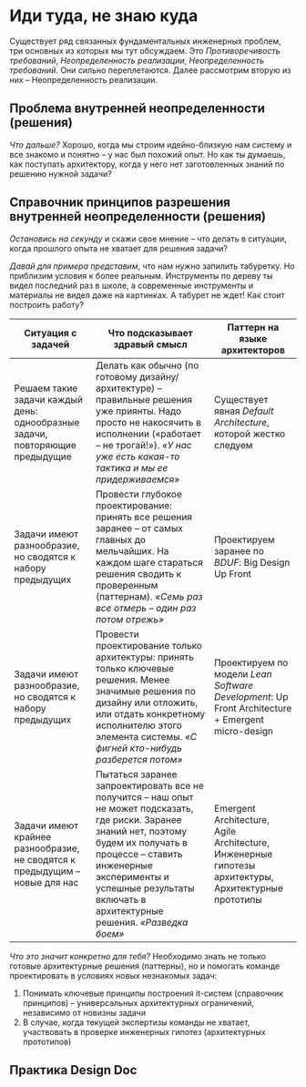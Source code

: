Иди туда, не знаю куда
======================
Существует ряд связанных фундаментальных инженерных проблем, три основных из которых мы тут обсуждаем.
Это _Противоречивость требований_, _Неопределенность реализации_, _Неопределенность требований_. Они сильно переплетаются.
Далее рассмотрим вторую из них – Неопределенность реализации.

Проблема внутренней неопределенности (решения)
------------------------------------

_Что дальше?_
Хорошо, когда мы строим идейно-близкую нам систему и все знакомо и понятно – у нас был похожий опыт. Но как ты думаешь, как поступать архитектору, когда у него нет заготовленных знаний по решению нужной задачи?


Справочник принципов разрешения внутренней неопределенности (решения)
-----------------------------------------------------------
_Остановись на секунду_ и скажи свое мнение –
что делать в ситуации, когда прошлого опыта не хватает для решения задачи?

_Давай для примера представим_,
что нам нужно запилить табуретку. Но приблизим условия к более реальным. Инструменты по дереву ты видел последний раз в школе, а современные инструменты и материалы не видел даже на картинках. А табурет не ждет! Как стоит построить работу?

| Ситуация с задачей                                                           | Что подсказывает здравый смысл                                                                                                                                                                                                                                    | Паттерн на языке архитекторов                                                                       |
|------------------------------------------------------------------------------|-------------------------------------------------------------------------------------------------------------------------------------------------------------------------------------------------------------------------------------------------------------------|-----------------------------------------------------------------------------------------------------|
| Решаем такие задачи каждый день: однообразные задачи, повторяющие предыдущие | Делать как обычно (по готовому дизайну/архитектуре) – правильные решения уже приянты. Надо просто не накосячить в исполнении («работает – не трогай!»). _«У нас уже есть какая-то тактика и мы ее придерживаемся»_                                                | Существует явная *Default Architecture*, которой жестко следуем                                     | 
| Задачи имеют разнообразие, но сводятся к набору предыдущих                   | Провести глубокое проектирование: принять все решения заранее – от самых главных до мельчайших. На каждом шаге стараться решения сводить к проверенным (паттернам). _«Семь раз все отмерь – один раз потом отрежь»_                                               | Проектируем заранее по *BDUF*: Big Design Up Front                                                  |                                                                                                                   
| Задачи имеют разнообразие, но сводятся к набору предыдущих                   | Провести проектирование только архитектуры: принять только ключевые решения. Менее значимые решения по дизайну или отложить, или отдать конкретному исполнителю этого элемента системы. _«С фигней кто-нибудь разберется потом»_                                  | Проектируем по модели *Lean Software Development*: Up Front Architecture + Emergent micro-design    |                                                                                                                   
| Задачи имеют крайнее разнообразие, не сводятся к предыдущим – новые для нас  | Пытаться заранее запроектировать все не получится – наш опыт не может подсказать, где риски. Заранее знаний нет, поэтому будем их получать в процессе – ставить инженерные эксперименты и успешные результаты включать в архитектурные решения. _«Разведка боем»_ | Emergent Architecture, Agile Architecture, Инженерные гипотезы архитектуры, Архитектурные прототипы |     

_Что это значит конкретно для тебя?_
Необходимо знать не только готовые архитектурные решения (паттерны), но и помогать команде проектировать в условиях новых незнакомых задач:

1. Понимать ключевые принципы построения it-систем (справочник принципов) – универсальных архитектурных ограничений, независимо от новизны задачи
1. В случае, когда текущей экспертизы команды не хватает, участвовать в проверке инженерных гипотез (архитектурных прототипов)


Практика Design Doc
-------------------
